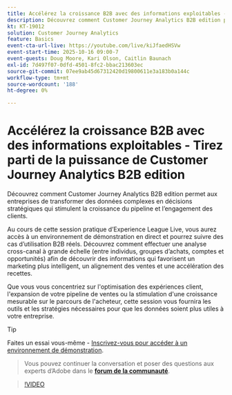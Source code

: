 ```yaml
---
title: Accélérez la croissance B2B avec des informations exploitables - Tirez parti de la puissance de Customer Journey Analytics B2B edition
description: Découvrez comment Customer Journey Analytics B2B edition permet aux entreprises de transformer des données complexes en décisions stratégiques qui stimulent la croissance du pipeline et l’engagement des clients.
kt: KT-19012
solution: Customer Journey Analytics
feature: Basics
event-cta-url-live: https://youtube.com/live/kiJfaedHSVw
event-start-time: 2025-10-16 09:00-7
event-guests: Doug Moore, Kari Olson, Caitlin Baunach
exl-id: 7d497f07-0dfd-4501-8fc2-bbac213603ec
source-git-commit: 07ee9ab45d67312420d19800611e3a183b0a144c
workflow-type: tm+mt
source-wordcount: '188'
ht-degree: 0%

---
```


# Accélérez la croissance B2B avec des informations exploitables - Tirez parti de la puissance de Customer Journey Analytics B2B edition

Découvrez comment Customer Journey Analytics B2B edition permet aux entreprises de transformer des données complexes en décisions stratégiques qui stimulent la croissance du pipeline et l’engagement des clients.

Au cours de cette session pratique d’Experience League Live, vous aurez accès à un environnement de démonstration en direct et pourrez suivre des cas d’utilisation B2B réels. Découvrez comment effectuer une analyse cross-canal à grande échelle (entre individus, groupes d’achats, comptes et opportunités) afin de découvrir des informations qui favorisent un marketing plus intelligent, un alignement des ventes et une accélération des recettes.

Que vous vous concentriez sur l&#39;optimisation des expériences client, l&#39;expansion de votre pipeline de ventes ou la stimulation d&#39;une croissance mesurable sur le parcours de l&#39;acheteur, cette session vous fournira les outils et les stratégies nécessaires pour que les données soient plus utiles à votre entreprise.

>[!TIP]
>
> Faites un essai vous-même - [Inscrivez-vous pour accéder à un environnement de démonstration](https://business.adobe.com/resources/customer-journey-analytics-b2b-edition-sandbox.html).
> > Vous pouvez continuer la conversation et poser des questions aux experts d’Adobe dans le **[forum de la communauté](https://experienceleaguecommunities.adobe.com/t5/adobe-analytics-discussions/experience-league-live-unlock-the-power-of-customer-journey/td-p/780513#)**.

>[!VIDEO](https://video.tv.adobe.com/v/3476010/?learn=on&enablevpops)
